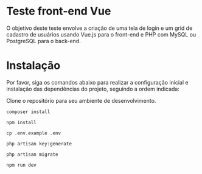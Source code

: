 # Teste front-end Vue

O objetivo deste teste envolve a criação de uma tela de login e um grid de cadastro de usuários
usando Vue.js para o front-end e PHP com MySQL ou PostgreSQL para o back-end.

# Instalação

Por favor, siga os comandos abaixo para realizar a configuração inicial e instalação das dependências do projeto, seguindo a ordem indicada:


Clone o repositório para seu ambiente de desenvolvimento.

```
composer install
```
```
npm install
```
```
cp .env.example .env
```
```
php artisan key:generate
```
```
php artisan migrate
```
```
npm run dev
```

